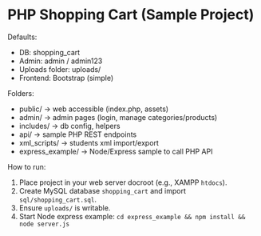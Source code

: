 # PHP Shopping Cart (Sample Project)
Defaults:
- DB: shopping_cart
- Admin: admin / admin123
- Uploads folder: uploads/
- Frontend: Bootstrap (simple)

Folders:
- public/           -> web accessible (index.php, assets)
- admin/            -> admin pages (login, manage categories/products)
- includes/         -> db config, helpers
- api/              -> sample PHP REST endpoints
- xml_scripts/      -> students xml import/export
- express_example/  -> Node/Express sample to call PHP API

How to run:
1. Place project in your web server docroot (e.g., XAMPP `htdocs`).
2. Create MySQL database `shopping_cart` and import `sql/shopping_cart.sql`.
3. Ensure `uploads/` is writable.
4. Start Node express example: `cd express_example && npm install && node server.js`

